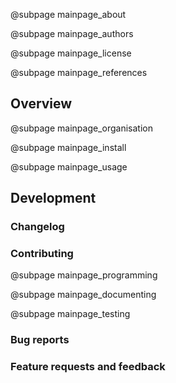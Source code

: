 

@subpage mainpage_about

@subpage mainpage_authors

@subpage mainpage_license

@subpage mainpage_references

## Overview

@subpage mainpage_organisation

@subpage mainpage_install

@subpage mainpage_usage

## Development

### Changelog
### Contributing

@subpage mainpage_programming

@subpage mainpage_documenting

@subpage mainpage_testing

### Bug reports
### Feature requests and feedback
